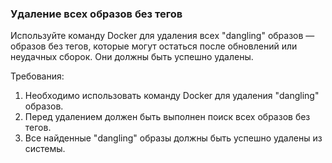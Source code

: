 
### Удаление всех образов без тегов

Используйте команду Docker для удаления всех "dangling" образов — образов без тегов, которые могут остаться после обновлений или неудачных сборок. Они должны быть успешно удалены.

Требования:
1. Необходимо использовать команду Docker для удаления "dangling" образов. 
2. Перед удалением должен быть выполнен поиск всех образов без тегов. 
3. Все найденные "dangling" образы должны быть успешно удалены из системы.